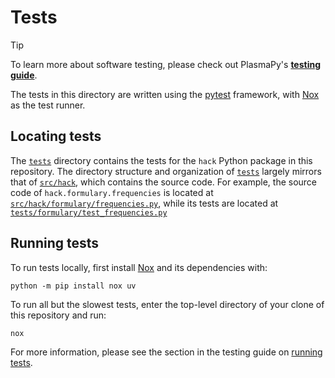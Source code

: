# Tests

[**testing guide**]: https://docs.plasmapy.org/en/latest/contributing/testing_guide.html
[`src/hack/formulary/frequencies.py`]: ../src/hack/formulary/frequencies.py
[`tests/formulary/test_frequencies.py`]: formulary/test_frequencies.py
[`tests`]: .
[`src/hack`]: ../src/hack
[Nox]: https://nox.thea.codes
[pytest]: https://docs.pytest.org
[running tests]: https://docs.plasmapy.org/en/latest/contributing/testing_guide.html#running-tests

> [!TIP]
> To learn more about software testing, please check out PlasmaPy's
> [**testing guide**].

The tests in this directory are written using the [pytest] framework,
with [Nox] as the test runner.

## Locating tests

The [`tests`] directory contains the tests for the `hack` Python package
in this repository. The directory structure and organization of
[`tests`] largely mirrors that of [`src/hack`], which contains the
source code. For example, the source code of `hack.formulary.frequencies`
is located at [`src/hack/formulary/frequencies.py`], while its tests are
located at [`tests/formulary/test_frequencies.py`]

## Running tests

To run tests locally, first install [Nox] and its dependencies with:

```shell
python -m pip install nox uv
```

To run all but the slowest tests, enter the top-level directory of your
clone of this repository and run:

```shell
nox
```

For more information, please see the section in the testing guide on
[running tests].
